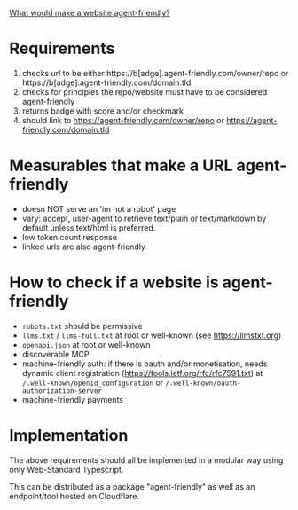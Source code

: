 [What would make a website agent-friendly?](https://x.com/janwilmake/status/1931241984645103871)

# Requirements

1. checks url to be either https://b[adge].agent-friendly.com/owner/repo or https://b[adge].agent-friendly.com/domain.tld
2. checks for principles the repo/website must have to be considered agent-friendly
3. returns badge with score and/or checkmark
4. should link to https://agent-friendly.com/owner/repo or https://agent-friendly.com/domain.tld

# Measurables that make a URL agent-friendly

- doesn NOT serve an 'im not a robot' page
- vary: accept, user-agent to retrieve text/plain or text/markdown by default unless text/html is preferred.
- low token count response
- linked urls are also agent-friendly

# How to check if a website is agent-friendly

- `robots.txt` should be permissive
- `llms.txt` / `llms-full.txt` at root or well-known (see https://llmstxt.org)
- `openapi.json` at root or well-known
- discoverable MCP
- machine-friendly auth: if there is oauth and/or monetisation, needs dynamic client registration (https://tools.ietf.org/rfc/rfc7591.txt) at `/.well-known/openid_configuration` or `/.well-known/oauth-authorization-server`
- machine-friendly payments

# Implementation

The above requirements should all be implemented in a modular way using only Web-Standard Typescript.

This can be distributed as a package "agent-friendly" as well as an endpoint/tool hosted on Cloudflare.
